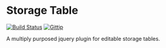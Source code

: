Storage Table
=============
[![Build Status](https://travis-ci.org/fassetar/StorageTable.js.svg?branch=master)](https://travis-ci.org/fassetar/StorageTable.js) <a href="https://www.gittip.com/fassetar/"><img src="http://img.shields.io/gittip/fassetar.png" alt="Gittip"></a>

A multiply purposed jquery plugin for editable storage tables.
<br/>



<!--<svg width="300" height="200">
   <polygon points="40,40, 40, 90, 140, 90, 140, 10, 60, 10"
   style="fill:orange;stroke:black;stroke-width:5;;" />
   <polygon points="10,10 10,10 10,10 10, 10, 10, 10"
   style="fill:white;stroke:black;stroke-width:5;" />
   Sorry, your browser does not support inline SVG.
</svg>-->
 
